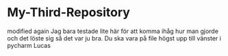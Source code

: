# My-Third-Repository
modified again
Jag bara testade lite här för att komma ihåg hur man gjorde och det löste sig så det var ju bra. Du ska vara på file högst upp till vänster i pycharm Lucas
